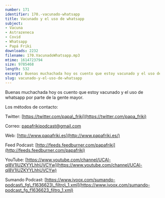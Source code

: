 ```yaml
---
number: 171
identifier: 170.-vacunado-whatsapp
title: Vacunado y el uso de whatsapp
subject:
- Vacuna
- Astrazeneca
- Covid
- Whatsapp
- Papá Friki
downloads: 2232
filename: 170.VacunadoWhatsapp.mp3
mtime: 1614723794
size: 9785468
length: 532
excerpt: Buenas muchachada hoy os cuento que estoy vacunado y el uso de whatsapp por parte de la gente mayor
slug: vacunado-y-el-uso-de-whatsapp
---
```

Buenas muchachada hoy os cuento que estoy vacunado y el uso de whatsapp por parte de la gente mayor.  

Los métodos de contacto:  

Twitter: [https://twitter.com/papa\_friki](https://twitter.com/papa_friki)

Correo: [papafrikipodcast@gmail.com](https://archive.org/details/papafrikipodast@gmail.com)

Web: [http://www.papafriki.es](http://www.papafriki.es/)

Feed Podcast: [http://feeds.feedburner.com/papafriki](http://feeds.feedburner.com/papafriki)

YouTube: [https://www.youtube.com/channel/UCAl-ql8V1IUZKYYLhhUVCYw](https://www.youtube.com/channel/UCAl-ql8V1IUZKYYLhhUVCYw)  

Sumando Podcast: [https://www.ivoox.com/sumando-podcast\_fg\_f1636623\_filtro\_1.xml](https://www.ivoox.com/sumando-podcast_fg_f1636623_filtro_1.xml)